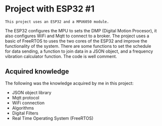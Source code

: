 
# Project with ESP32 #1

	This project uses an ESP32 and a MPU6050 module.
The ESP32 configures the MPU to sets the DMP (Digital Motion Procesor), it also configures WiFi and Mqtt to connect to a broker.
	The project uses a basic of FreeRTOS to uses the two cores of the ESP32 and improve the functionality of the system.
	There are some functions to set the schedule for data sending, a function to join data in a JSON object, and  a frequency vibration calculator function.
	The code is well comment.

## Acquired knowledge

The following was the knowledge acquired by me in this project:

* JSON object library
* Mqtt protocol
* WiFi connection
* Algorithms
* Digital Filters
* Real Time Operating System (FreeRTOS)
